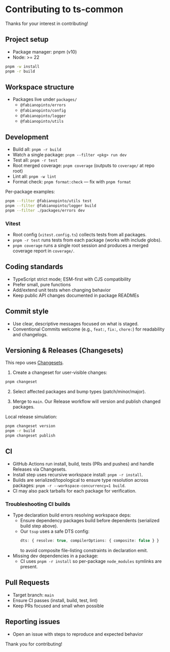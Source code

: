 # Contributing to ts-common

Thanks for your interest in contributing!

## Project setup

- Package manager: pnpm (v10)
- Node: >= 22

```bash
pnpm -w install
pnpm -r build
```

## Workspace structure

- Packages live under `packages/`
  - `@fabianopinto/errors`
  - `@fabianopinto/config`
  - `@fabianopinto/logger`
  - `@fabianopinto/utils`

## Development

- Build all: `pnpm -r build`
- Watch a single package: `pnpm --filter <pkg> run dev`
- Test all: `pnpm -r test`
- Root merged coverage: `pnpm coverage` (outputs to `coverage/` at repo root)
- Lint all: `pnpm -w lint`
- Format check: `pnpm format:check` — fix with `pnpm format`

Per-package examples:

```bash
pnpm --filter @fabianopinto/utils test
pnpm --filter @fabianopinto/logger build
pnpm --filter ./packages/errors dev
```

### Vitest

- Root config (`vitest.config.ts`) collects tests from all packages.
- `pnpm -r test` runs tests from each package (works with include globs).
- `pnpm coverage` runs a single root session and produces a merged coverage report in `coverage/`.

## Coding standards

- TypeScript strict mode; ESM-first with CJS compatibility
- Prefer small, pure functions
- Add/extend unit tests when changing behavior
- Keep public API changes documented in package READMEs

## Commit style

- Use clear, descriptive messages focused on what is staged.
- Conventional Commits welcome (e.g., `feat:`, `fix:`, `chore:`) for readability and changelogs.

## Versioning & Releases (Changesets)

This repo uses [Changesets](https://github.com/changesets/changesets).

1) Create a changeset for user-visible changes:

```bash
pnpm changeset
```

2) Select affected packages and bump types (patch/minor/major).

3) Merge to `main`. Our Release workflow will version and publish changed packages.

Local release simulation:

```bash
pnpm changeset version
pnpm -r build
pnpm changeset publish
```

## CI

- GitHub Actions run install, build, tests (PRs and pushes) and handle Releases via Changesets.
- Install step uses recursive workspace install: `pnpm -r install`.
- Builds are serialized/topological to ensure type resolution across packages: `pnpm -r --workspace-concurrency=1 build`.
- CI may also pack tarballs for each package for verification.

### Troubleshooting CI builds

- Type declaration build errors resolving workspace deps:
  - Ensure dependency packages build before dependents (serialized build step above).
  - Our `tsup` uses a safe DTS config:
    ```ts
    dts: { resolve: true, compilerOptions: { composite: false } }
    ```
    to avoid composite file-listing constraints in declaration emit.
- Missing dev dependencies in a package:
  - CI uses `pnpm -r install` so per-package `node_modules` symlinks are present.

## Pull Requests

- Target branch: `main`
- Ensure CI passes (install, build, test, lint)
- Keep PRs focused and small when possible

## Reporting issues

- Open an issue with steps to reproduce and expected behavior

Thank you for contributing!
